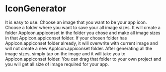# IconGenerator
It is easy to use.
Choose an image that you want to be your app icon. 
Choose a folder where you want to save your all image sizes.
It will create a folder AppIcon.appiconset in the folder you chose and make all image sizes in that AppIcon.appiconset folder.
If your chosen folder has AppIcon.appiconset folder already, it will overwrite with current image and will not create a new AppIcon.appiconset folder.
After generating all the image sizes, simply tap on the image and it will take you to AppIcon.appiconset folder.
You can drag that folder to your own project and you will get all size of image required for your app. 

